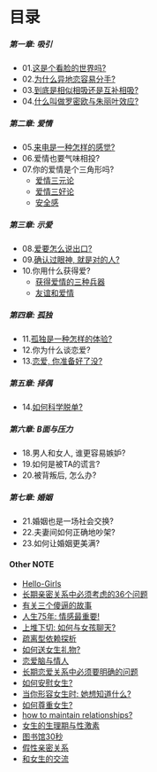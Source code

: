 # 目录

##### 第一章: 吸引

- 01.[这是个看脸的世界吗?](./这是个看脸的世界吗.html) 
- 02.[为什么异地恋容易分手?](./为什么异地恋容易分手.html) 
- 03.[到底是相似相吸还是互补相吸?](./相似相吸还是互补相吸.html) 
- 04.[什么叫做罗密欧与朱丽叶效应?](./喜欢我们得不到的人.html) 

##### 第二章: 爱情

- 05.[来电是一种怎样的感觉?](./来电是一种怎样的体验.html) 
- 06.爱情也要气味相投?
- 07.你的爱情是个三角形吗?
  - [爱情三元论](./情为何物.html) 
  - [爱情三好论](./爱情的类型.html) 
  - [安全感](./安全感.html) 

##### 第三章: 示爱

- 08.[爱要怎么说出口?](./爱要怎么说出口.html) 
- 09.[确认过眼神, 就是对的人?](./藏不住的爱.html)
- 10.你用什么获得爱?
  - [获得爱情的三种兵器](./获得爱的三种兵器.html) 
  - [友谊和爱情](./友谊和爱情.html) 

##### 第四章: 孤独

- 11.[孤独是一种怎样的体验?](./亲密与孤独.html)
- 12.你为什么谈恋爱?
- 13.[恋爱, 你准备好了没?](./恋爱前功课.html) 

##### 第五章: 择偶

- 14.[如何科学脱单?](./科学脱单指南.html) 

##### 第六章: B面与压力

- 18.男人和女人, 谁更容易嫉妒?
- 19.如何是被TA的谎言?
- 20.被背叛后, 怎么办?

##### 第七章: 婚姻

- 21.婚姻也是一场社会交换?
- 22.夫妻间如何正确地吵架?
- 23.如何让婚姻更美满?

#### Other NOTE

- [Hello-Girls](./Hello-Girls.html) 
- [长期亲密关系中必须考虑的36个问题](./36个问题.html) 
- [有关三个傻逼的故事](./傻逼的故事.html) 
- [人生75年: 情感最重要!](./人生75年.html) 
- [上堆下切: 如何与女孩聊天?](./从社会语言学看上堆下切.html) 
- [疏离型依赖探析](疏离型依赖探析-(第五次修改).html) 
- [如何送女生礼物?](./如何送女生礼物.html) 
- [恋爱脑与情人](./女生的爱情.html) 
- [长期恋爱关系中必须要明确的问题](./长期恋爱关系中的界限.html) 
- [如何安慰女生?](./如何安慰女生.html) 
- [当你形容女生时: 她想知道什么?](./形容女生.html)  
- [如何尊重女生?](./如何尊重女生.html) 
- [how to maintain relationships?](./maintainrelationships.html) 
- [女生的生理期与性激素](./女生的生理期.html) 
- [图书馆30秒](./图书馆30秒.html) 
- [假性亲密关系](./假性亲密关系.html) 
- [和女生的交流](./和女生的交流.html) 

